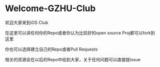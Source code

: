# Welcome-GZHU-Club


欢迎大家来到iOS Club

在这里可以讲任何你的Repo或者你认为比较好的open source Proj都可以fork到这里

你也可以选择建立自己的Repo或者Pull Requests

相关的资源会在以后的Repo中给到大家，关于任何问题可以直接提issue
